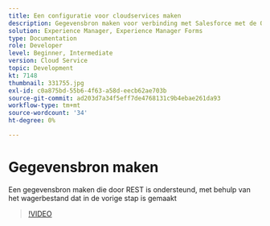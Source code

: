 ```yaml
---
title: Een configuratie voor cloudservices maken
description: Gegevensbron maken voor verbinding met Salesforce met de OAuth-referenties
solution: Experience Manager, Experience Manager Forms
type: Documentation
role: Developer
level: Beginner, Intermediate
version: Cloud Service
topic: Development
kt: 7148
thumbnail: 331755.jpg
exl-id: c0a875bd-55b6-4f63-a58d-eecb62ae703b
source-git-commit: ad203d7a34f5eff7de4768131c9b4ebae261da93
workflow-type: tm+mt
source-wordcount: '34'
ht-degree: 0%

---
```


# Gegevensbron maken

Een gegevensbron maken die door REST is ondersteund, met behulp van het wagerbestand dat in de vorige stap is gemaakt

>[!VIDEO](https://video.tv.adobe.com/v/331755/?quality=12&learn=on)
